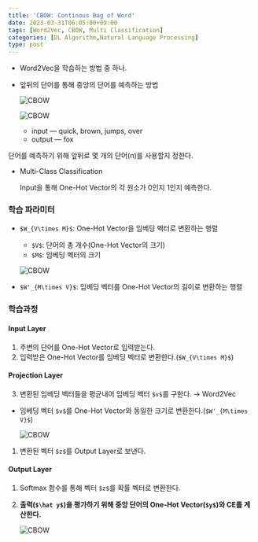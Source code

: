 ```yaml
---
title: 'CBOW: Continous Bag of Word'
date: 2023-03-31T06:05:00+09:00
tags: [Word2Vec, CBOW, Multi Classification]
categories: [DL Algorithm,Natural Language Processing]
type: post
---
```

- Word2Vec을 학습하는 방법 중 하나.
- 앞뒤의 단어를 통해 중앙의 단어를 예측하는 방법
    
    ![CBOW](/imgs/CBOW-5.png)
    
    ![CBOW](/imgs/CBOW-1.png)
    
    - input — quick, brown, jumps, over
    - output — fox

단어를 예측하기 위해 앞뒤로 몇 개의 단어(n)를 사용할지 정한다.

- Multi-Class Classification
    
    Input을 통해 One-Hot Vector의 각 원소가 0인지 1인지 예측한다.
    

### 학습 파라미터

- `$W_{V\times M}$`: One-Hot Vector을 임베딩 벡터로 변환하는 행렬
    - `$V$`: 단어의 총 개수(One-Hot Vector의 크기)
    - `$M$`: 임베딩 벡터의 크기
    
    ![CBOW](/imgs/CBOW-2.png)
    
- `$W'_{M\times V}$`: 임베딩 벡터를 One-Hot Vector의 길이로 변환하는 행렬

### 학습과정

#### Input Layer
1. 주변의 단어를 One-Hot Vector로 입력받는다.
2. 입력받은 One-Hot Vector를 임베딩 벡터로 변환한다.(`$W_{V\times M}$`)
#### Projection Layer
3. 변환된 임베딩 벡터들을 평균내어 임베딩 벡터 `$v$`를 구한다. → Word2Vec
- 임베딩 벡터 `$v$`를 One-Hot Vector와 동일한 크기로 변환한다.(`$W'_{M\times V}$`)
    
    ![CBOW](/imgs/CBOW-3.png)
    
1. 변환된 벡터 `$z$`를 Output Layer로 보낸다.
#### Output Layer
1. Softmax 함수를 통해 벡터 `$z$`를 확률 벡터로 변환한다.
2. **출력(`$\hat y$`)을 평가하기 위해 중앙 단어의 One-Hot Vector(`$y$`)와 CE를 계산한다.**
    
    ![CBOW](/imgs/CBOW-4.png)